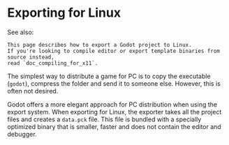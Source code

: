

Exporting for Linux
===================

See also:


    This page describes how to export a Godot project to Linux.
    If you're looking to compile editor or export template binaries from source instead,
    read `doc_compiling_for_x11`.

The simplest way to distribute a game for PC is to copy the executable
(`godot`), compress the folder and send it to someone else. However, this is
often not desired.

Godot offers a more elegant approach for PC distribution when using the export
system. When exporting for Linux, the exporter takes all the project files and
creates a `data.pck` file. This file is bundled with a specially optimized
binary that is smaller, faster and does not contain the editor and debugger.

